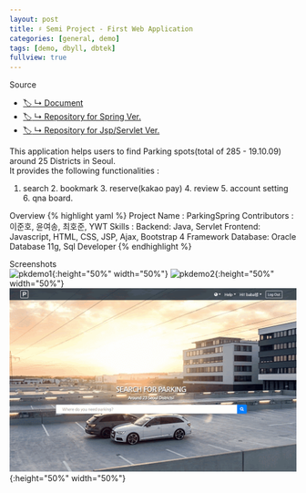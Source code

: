 ```yaml
---
layout: post
title: ♯ Semi Project - First Web Application
categories: [general, demo]
tags: [demo, dbyll, dbtek]
fullview: true
---
```


Source
- [:label: ↳ Document](https://jnuho.github.io/ParkingSpring)
- [:label: ↳ Repository for Spring Ver.](https://github.com/fggo/ParkingSpring)
- [:label: ↳ Repository for Jsp/Servlet Ver.](https://github.com/fggo/Parking)

This application helps users to find Parking spots(total of 285 - 19.10.09) around 25 Districts in Seoul.<br>
It provides the following functionalities :<br>
1. search 2. bookmark 3. reserve(kakao pay) 4. review 5. account setting 6. qna board.

Overview
{% highlight yaml %}
Project Name : ParkingSpring
Contributors :
   이준호, 윤여송, 최호준, YWT
Skills : 
  Backend: Java, Servlet
  Frontend: Javascript, HTML, CSS, JSP, Ajax, Bootstrap 4 Framework
  Database: Oracle Database 11g, Sql Developer
{% endhighlight %}

Screenshots<br>
  ![pkdemo1](/assets/images/pkdemo1.gif){:height="50%" width="50%"}
  ![pkdemo2](/assets/images/pkdemo2.gif){:height="50%" width="50%"}
  ![pkdemo3](/assets/images/pkdemo3.gif){:height="50%" width="50%"}
